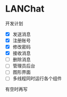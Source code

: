 # LANChat

开发计划

- [x] 发送消息
- [x] 注册账号
- [x] 修改密码
- [x] 接收消息
- [ ] 删除消息
- [ ] 管理员后台
- [ ] 图形界面
- [ ] 多线程同时运行各个组件

有空时再写

